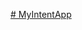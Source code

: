 [# MyIntentApp](https://user-images.githubusercontent.com/98298346/205636303-f2cb3457-3f22-4efa-b5cf-98225e70dab8.mp4)
